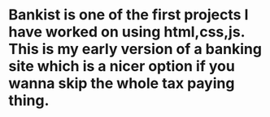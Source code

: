 # Bankist is one of the first projects I have worked on using html,css,js. This is my early version of a banking site which is a nicer option if you wanna skip the whole tax paying thing. 
